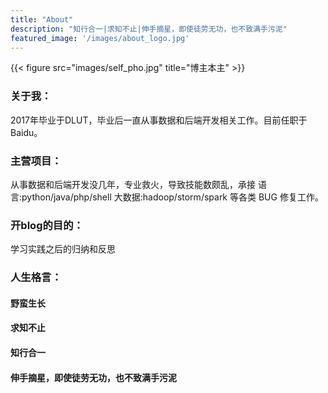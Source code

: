 ```yaml
---
title: "About"
description: "知行合一|求知不止|伸手摘星，即使徒劳无功，也不致满手污泥"
featured_image: '/images/about_logo.jpg'
---
```

{{< figure src="images/self_pho.jpg" title="博主本主" >}}


### 关于我：
2017年毕业于DLUT，毕业后一直从事数据和后端开发相关工作。目前任职于Baidu。
### 主营项目：
从事数据和后端开发没几年，专业救火，导致技能数颇乱，承接 语言:python/java/php/shell 大数据:hadoop/storm/spark 等各类 BUG 修复工作。
### 开blog的目的：
学习实践之后的归纳和反思
### 人生格言：
#### 野蛮生长  
#### 求知不止  
#### 知行合一  
#### 伸手摘星，即使徒劳无功，也不致满手污泥 
